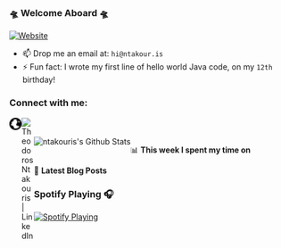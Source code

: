 ### 🛸 Welcome Aboard 🛸

[![Website](https://img.shields.io/website?label=ntakour.is&style=for-the-badge&url=https%3A%2F%2Fntakour.is)](https://ntakour.is)

- 📫 Drop me an email at: `hi@ntakour.is`
- ⚡ Fun fact: I wrote my first line of hello world Java code, on my `12th` birthday!

### Connect with me:

[<img align="left" alt="ntakour.is" width="22px" src="https://raw.githubusercontent.com/iconic/open-iconic/master/svg/globe.svg" />][website]
[<img align="left" alt="Theodoros Ntakouris | LinkedIn" width="22px" src="https://cdn.jsdelivr.net/npm/simple-icons@v3/icons/linkedin.svg" />][linkedin]

<br /><br />
<img align="left" alt="ntakouris's Github Stats" src="https://github-readme-stats.codestackr.vercel.app/api?username=ntakouris&show_icons=true&hide_border=true" />

📊 **This week I spent my time on**
<!--START_SECTION:waka-->
<!--END_SECTION:waka-->

📕 **Latest Blog Posts**
<!-- BLOG-POST-LIST:START -->
<!-- BLOG-POST-LIST:END -->

### Spotify Playing 🎧
[<img src="https://now-playing-codestackr.vercel.app/api/spotify-playing" alt="Spotify Playing" width="350" />](https://open.spotify.com/user/sv9ylxlw0bjl7d2gqezpg1qvi)

[website]: https://ntakour.is
[linkedin]: https://www.linkedin.com/in/theodoros-ntakouris/
